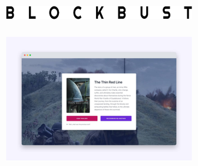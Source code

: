 <p align="center">
  <img alt="Logo" src="static/logo.png" height="36" width="658">
</p>

‌‌ 

[![Blockbust](static/screenshot.jpg)](https://blockbust.netlify.app)
